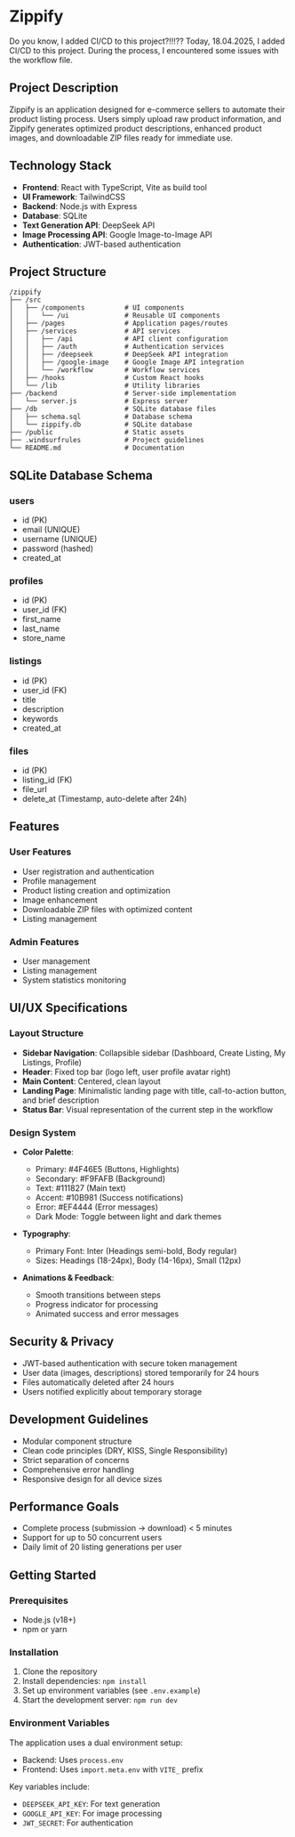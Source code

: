 # Zippify

Do you know, I added CI/CD to this project?!!!??
Today, 18.04.2025, I added CI/CD to this project. During the process, I encountered some issues with the workflow file.

## Project Description

Zippify is an application designed for e-commerce sellers to automate their product listing process. Users simply upload raw product information, and Zippify generates optimized product descriptions, enhanced product images, and downloadable ZIP files ready for immediate use.

## Technology Stack
- **Frontend**: React with TypeScript, Vite as build tool
- **UI Framework**: TailwindCSS
- **Backend**: Node.js with Express
- **Database**: SQLite
- **Text Generation API**: DeepSeek API
- **Image Processing API**: Google Image-to-Image API
- **Authentication**: JWT-based authentication

## Project Structure

```
/zippify
├── /src
│   ├── /components          # UI components
│   │   └── /ui              # Reusable UI components
│   ├── /pages               # Application pages/routes
│   ├── /services            # API services
│   │   ├── /api             # API client configuration
│   │   ├── /auth            # Authentication services
│   │   ├── /deepseek        # DeepSeek API integration
│   │   ├── /google-image    # Google Image API integration
│   │   └── /workflow        # Workflow services
│   ├── /hooks               # Custom React hooks
│   └── /lib                 # Utility libraries
├── /backend                 # Server-side implementation
│   └── server.js            # Express server
├── /db                      # SQLite database files
│   ├── schema.sql           # Database schema
│   └── zippify.db           # SQLite database
├── /public                  # Static assets
├── .windsurfrules           # Project guidelines
└── README.md                # Documentation
```

## SQLite Database Schema

### users
- id (PK)
- email (UNIQUE)
- username (UNIQUE)
- password (hashed)
- created_at

### profiles
- id (PK)
- user_id (FK)
- first_name
- last_name
- store_name

### listings
- id (PK)
- user_id (FK)
- title
- description
- keywords
- created_at

### files
- id (PK)
- listing_id (FK)
- file_url
- delete_at (Timestamp, auto-delete after 24h)

## Features

### User Features
- User registration and authentication
- Profile management
- Product listing creation and optimization
- Image enhancement
- Downloadable ZIP files with optimized content
- Listing management

### Admin Features
- User management
- Listing management
- System statistics monitoring

## UI/UX Specifications

### Layout Structure
- **Sidebar Navigation**: Collapsible sidebar (Dashboard, Create Listing, My Listings, Profile)
- **Header**: Fixed top bar (logo left, user profile avatar right)
- **Main Content**: Centered, clean layout
- **Landing Page**: Minimalistic landing page with title, call-to-action button, and brief description
- **Status Bar**: Visual representation of the current step in the workflow

### Design System
- **Color Palette**:
  - Primary: #4F46E5 (Buttons, Highlights)
  - Secondary: #F9FAFB (Background)
  - Text: #111827 (Main text)
  - Accent: #10B981 (Success notifications)
  - Error: #EF4444 (Error messages)
  - Dark Mode: Toggle between light and dark themes

- **Typography**:
  - Primary Font: Inter (Headings semi-bold, Body regular)
  - Sizes: Headings (18-24px), Body (14-16px), Small (12px)

- **Animations & Feedback**:
  - Smooth transitions between steps
  - Progress indicator for processing
  - Animated success and error messages

## Security & Privacy

- JWT-based authentication with secure token management
- User data (images, descriptions) stored temporarily for 24 hours
- Files automatically deleted after 24 hours
- Users notified explicitly about temporary storage

## Development Guidelines

- Modular component structure
- Clean code principles (DRY, KISS, Single Responsibility)
- Strict separation of concerns
- Comprehensive error handling
- Responsive design for all device sizes

## Performance Goals

- Complete process (submission → download) < 5 minutes
- Support for up to 50 concurrent users
- Daily limit of 20 listing generations per user

## Getting Started

### Prerequisites
- Node.js (v18+)
- npm or yarn

### Installation
1. Clone the repository
2. Install dependencies: `npm install`
3. Set up environment variables (see `.env.example`)
4. Start the development server: `npm run dev`

### Environment Variables
The application uses a dual environment setup:
- Backend: Uses `process.env`
- Frontend: Uses `import.meta.env` with `VITE_` prefix

Key variables include:
- `DEEPSEEK_API_KEY`: For text generation
- `GOOGLE_API_KEY`: For image processing
- `JWT_SECRET`: For authentication